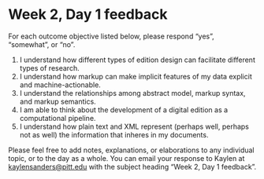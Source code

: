 # Week 2, Day 1 feedback

For each outcome objective listed below, please respond “yes”, “somewhat”, or “no”. 

1. I understand how different types of edition design can facilitate different types of research.
1. I understand how markup can make implicit features of my data explicit and machine-actionable.
1. I understand the relationships among abstract model, markup syntax, and markup semantics.
1. I am able to think about the development of a digital edition as a computational pipeline.
1. I understand how plain text and XML represent (perhaps well, perhaps not as well) the information that inheres in my documents.

Please feel free to add notes, explanations, or elaborations to any individual topic, or to the day as a whole. You can email your response to Kaylen at [kaylensanders@pitt.edu](mailto:kaylensanders@pitt.edu) with the subject heading “Week 2, Day 1 feedback”.
